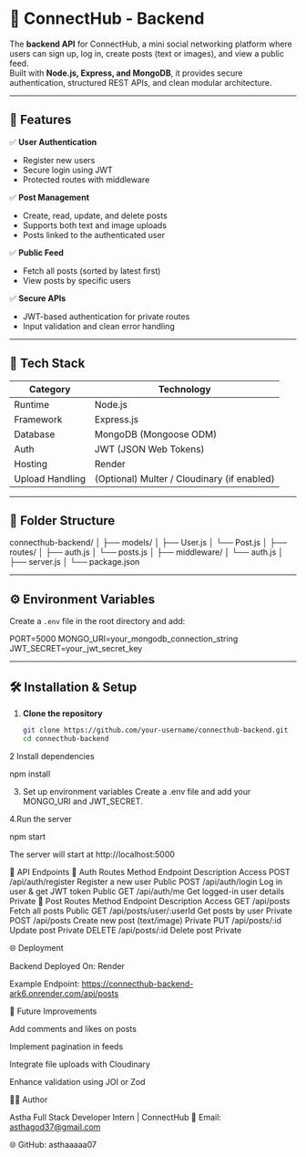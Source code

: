 # 🧠 ConnectHub - Backend

The **backend API** for ConnectHub, a mini social networking platform where users can sign up, log in, create posts (text or images), and view a public feed.  
Built with **Node.js, Express, and MongoDB**, it provides secure authentication, structured REST APIs, and clean modular architecture.

---

## 🚀 Features

✅ **User Authentication**
- Register new users
- Secure login using JWT
- Protected routes with middleware

✅ **Post Management**
- Create, read, update, and delete posts
- Supports both text and image uploads
- Posts linked to the authenticated user

✅ **Public Feed**
- Fetch all posts (sorted by latest first)
- View posts by specific users

✅ **Secure APIs**
- JWT-based authentication for private routes
- Input validation and clean error handling

---

## 🧩 Tech Stack

| Category | Technology |
|-----------|-------------|
| Runtime | Node.js |
| Framework | Express.js |
| Database | MongoDB (Mongoose ODM) |
| Auth | JWT (JSON Web Tokens) |
| Hosting | Render |
| Upload Handling | (Optional) Multer / Cloudinary (if enabled) |

---

## 📂 Folder Structure

connecthub-backend/
│
├── models/
│ ├── User.js
│ └── Post.js
│
├── routes/
│ ├── auth.js
│ └── posts.js
│
├── middleware/
│ └── auth.js
│
├── server.js
│
└── package.json


---

## ⚙️ Environment Variables

Create a `.env` file in the root directory and add:

PORT=5000
MONGO_URI=your_mongodb_connection_string
JWT_SECRET=your_jwt_secret_key


---

## 🛠️ Installation & Setup

1. **Clone the repository**
   ```bash
   git clone https://github.com/your-username/connecthub-backend.git
   cd connecthub-backend
2 Install dependencies

npm install


3. Set up environment variables
Create a .env file and add your MONGO_URI and JWT_SECRET.

4.Run the server

npm start


The server will start at http://localhost:5000

🧪 API Endpoints
🔐 Auth Routes
Method	Endpoint	Description	Access
POST	/api/auth/register	Register a new user	Public
POST	/api/auth/login	Log in user & get JWT token	Public
GET	/api/auth/me	Get logged-in user details	Private
📝 Post Routes
Method	Endpoint	Description	Access
GET	/api/posts	Fetch all posts	Public
GET	/api/posts/user/:userId	Get posts by user	Private
POST	/api/posts	Create new post (text/image)	Private
PUT	/api/posts/:id	Update post	Private
DELETE
/api/posts/:id
Delete post
Private

🌐 Deployment

Backend Deployed On: Render

Example Endpoint:
https://connecthub-backend-ark6.onrender.com/api/posts

🧰 Future Improvements

Add comments and likes on posts

Implement pagination in feeds

Integrate file uploads with Cloudinary

Enhance validation using JOI or Zod

👩‍💻 Author

Astha
Full Stack Developer Intern | ConnectHub
📧 Email: asthagod37@gmail.com

🌐 GitHub: asthaaaaa07
